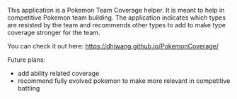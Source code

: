 This application is a Pokemon Team Coverage helper. It is meant to help in competitive Pokemon team building. The application indicates which types are resisted by the team and recommends other types to add to make type coverage stronger for the team. 

You can check it out here: https://dhjwang.github.io/PokemonCoverage/

Future plans:
- add ability related coverage
- recommend fully evolved pokemon to make more relevant in competitive battling
